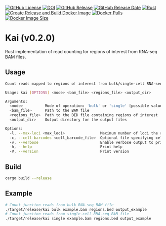 [![GitHub License](https://img.shields.io/github/license/NaotoKubota/Kai)](https://github.com/NaotoKubota/Kai/blob/main/LICENSE)
[![DOI](https://zenodo.org/badge/893256586.svg)](https://doi.org/10.5281/zenodo.14211012)
[![GitHub Release](https://img.shields.io/github/v/release/NaotoKubota/Kai?style=flat)](https://github.com/NaotoKubota/Kai/releases)
[![GitHub Release Date](https://img.shields.io/github/release-date/NaotoKubota/Kai)](https://github.com/NaotoKubota/Kai/releases)
[![Rust](https://github.com/NaotoKubota/Kai/actions/workflows/rust.yaml/badge.svg)](https://github.com/NaotoKubota/Kai/actions/workflows/rust.yaml)
[![Create Release and Build Docker Image](https://github.com/NaotoKubota/Kai/actions/workflows/release-docker-build-push.yaml/badge.svg)](https://github.com/NaotoKubota/Kai/actions/workflows/release-docker-build-push.yaml)
[![Docker Pulls](https://img.shields.io/docker/pulls/naotokubota/kai)](https://hub.docker.com/r/naotokubota/kai)
[![Docker Image Size](https://img.shields.io/docker/image-size/naotokubota/kai)](https://hub.docker.com/r/naotokubota/kai)

# Kai (v0.2.0)

Rust implementation of read counting for regions of interest from RNA-seq BAM files.

## Usage

```bash
Count reads mapped to regions of interest from bulk/single-cell RNA-seq data

Usage: kai [OPTIONS] <mode> <bam_file> <regions_file> <output_dir>

Arguments:
  <mode>          Mode of operation: 'bulk' or 'single' [possible values: bulk, single]
  <bam_file>      Path to the BAM file
  <regions_file>  Path to the BED file containing regions of interest
  <output_dir>    Output directory for the output files

Options:
  -l, --max-loci <max_loci>                Maximum number of loci the read maps to [default: 1]
  -c, --cell-barcodes <cell_barcode_file>  Optional file specifying cell barcodes of interest
  -v, --verbose                            Enable verbose output to print all arguments
  -h, --help                               Print help
  -V, --version                            Print version
```

## Build

```bash
cargo build --release
```

## Example

```bash
# Count junction reads from bulk RNA-seq BAM file
./target/release/kai bulk example.bam regions.bed output_example
# Count junction reads from single-cell RNA-seq BAM file
./target/release/kai single example.bam regions.bed output_example
```
